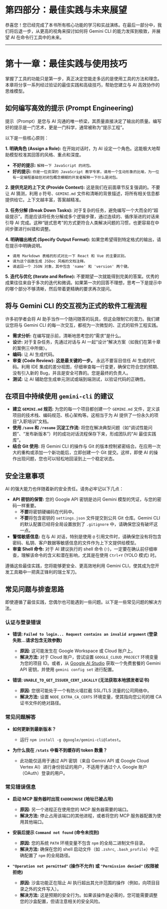 # 第四部分：最佳实践与未来展望

恭喜您！您已经完成了本书所有核心功能的学习和实战演练。在最后一部分中，我们将后退一步，从更高的视角来探讨如何将 Gemini CLI 的能力发挥到极致，并展望 AI 在命令行工具中的未来。

---

# 第十一章：最佳实践与使用技巧

掌握了工具的功能只是第一步，真正决定您能走多远的是使用工具的方法和理念。本章将分享一系列经过验证的最佳实践和高级技巧，帮助您建立与 AI 高效协作的思维模型。

## 如何编写高效的提示 (Prompt Engineering)

提示（Prompt）是您与 AI 沟通的唯一桥梁，其质量直接决定了输出的质量。编写好的提示是一门艺术，更是一门科学，通常被称为“提示工程”。

以下是一些核心原则：

**1. 明确角色 (Assign a Role):**
在开始对话时，为 AI 设定一个角色。这能极大地帮助模型校准其回答的风格、重点和深度。

*   **不好的提示:** `解释一下 JavaScript 的闭包。`
*   **好的提示:** `你是一位资深的 JavaScript 教学专家，请用一个生动形象的比喻，为一位有一定编程基础但对闭包概念模糊的开发者解释一下什么是闭包。`

**2. 提供充足的上下文 (Provide Context):**
这是我们在前面章节反复强调的。不要让 AI 猜测，利用 `@` 符号、`GEMINI.md` 文件和清晰的背景描述，将所有相关信息都提供给它。上下文越丰富，答案越精准。

**3. 任务分解 (Break Down Tasks):**
对于复杂的任务，避免编写一个大而全的“超级提示”。而是应该将任务分解成多个逻辑步骤，通过连续的、循序渐进的对话来引导 AI 完成。这种“链式思考”的方式更符合人类解决问题的习惯，也更容易在中间步骤进行纠错和调整。

**4. 明确输出格式 (Specify Output Format):**
如果您希望得到特定格式的输出，请在提示中明确说明。

*   `请用 Markdown 表格的形式对比一下 React 和 Vue 的主要区别。`
*   `请为这个函数生成 JSDoc 风格的文档注释。`
*   `请返回一个 JSON 对象，其中包含 'name' 和 'version' 两个键。`

**5. 迭代与优化 (Iterate and Refine):**
不要期望一次就能得到完美的答案。优秀的成果往往来自于多次的迭代和微调。如果第一次的回答不理想，思考一下是提示中的哪个部分不够清晰，然后带着更精确的要求再次提问。

## 将与 Gemini CLI 的交互视为正式的软件工程流程

许多初学者会将 AI 助手当作一个随问随答的玩具，但这会限制它的潜力。我们建议您将与 Gemini CLI 的每一次交互，都视为一次微型的、正式的软件工程实践。

*   **需求分析:** 在编写提示前，清晰地思考您的“需求”是什么。
*   **设计:** 对于复杂任务，先通过对话与 AI 一起“设计”解决方案（如我们在第十章的案例三中所做）。
*   **编码:** 让 AI 生成代码。
*   **审查 (Code Review):** **这是最关键的一步。** 永远不要盲目信任 AI 生成的代码。利用 IDE 集成的差分视图，仔细审查每一行变更，确保它符合您的预期、没有引入新的 Bug，并且是安全可靠的。您是最终的负责人。
*   **测试:** 让 AI 辅助您生成单元测试或端到端测试，以验证代码的正确性。

## 在项目中持续使用 `gemini-cli` 的建议

*   **建立 `GEMINI.md` 规范:** 为您的每一个项目都创建一个 `GEMINI.md` 文件，定义该项目的技术栈、编码规范、核心架构等。这相当于为 AI 提供了一份永久的项目“入职培训”文档。
*   **使用 `/save` 和 `/resume` 沉淀工作流:** 将您在解决典型问题（如“调试性能问题”、“发布新版本”）时的成功对话流程保存下来，形成团队的“AI 最佳实践库”。
*   **结合 Git 使用:** 将 Gemini CLI 的操作与 Git 的版本控制紧密结合。在应用一次大的重构或添加一个新功能后，立即创建一个 Git 提交。这样，即使 AI 的操作出现问题，您也可以轻松地回滚到上一个稳定状态。

## 安全注意事项

AI 的强大能力也伴随着新的安全责任。请务必牢记以下几点：

*   **API 密钥的保管:** 您的 Google API 密钥是访问 Gemini 模型的凭证，与您的密码一样重要。
    *   **不要**将密钥硬编码在代码中。
    *   **不要**将包含密钥的 `settings.json` 文件提交到公共 Git 仓库。Gemini CLI 的默认配置已经将全局设置放到了 `.gitignore` 中，请确保您没有破坏这一点。
*   **警惕敏感信息:** 在与 AI 对话，特别是使用 `@` 引用文件时，请确保您没有将包含密码、私钥、客户数据等敏感信息的文件作为上下文提供给模型。
*   **审查 Shell 命令:** 对于 AI 建议执行的 shell 命令 (`!`)，一定要在确认前仔细审查，理解该命令的含义和潜在影响，尤其是在使用 `Ctrl+Y` (YOLO 模式) 时。

遵循这些最佳实践，您将能够更安全、更高效地利用 Gemini CLI，使其成为您开发工具箱中一把真正锋利的瑞士军刀。

## 常见问题与排查思路

即使遵循了最佳实践，您偶尔也可能遇到一些问题。以下是一些常见问题的解决方法。

### 认证与登录错误
- **错误: `Failed to login... Request contains an invalid argument` (登录失败...请求包含无效参数)**
  - **原因:** 这可能发生在 Google Workspace 或 Cloud 账户上。
  - **解决方法:** 对于 Cloud 账户，尝试设置 `GOOGLE_CLOUD_PROJECT` 环境变量为您的项目 ID。或者，从 [Google AI Studio](http://aistudio.google.com/app/apikey) 获取一个免费套餐的 Gemini API 密钥，并使用 `gemini config set` 进行配置。

- **错误: `UNABLE_TO_GET_ISSUER_CERT_LOCALLY` (无法获取本地颁发者证书)**
  - **原因:** 您很可能处于一个有防火墙拦截 SSL/TLS 流量的公司网络中。
  - **解决方法:** 设置 `NODE_EXTRA_CA_CERTS` 环境变量，使其指向您公司的根 CA 证书文件的绝对路径。

### 常见问题解答
- **如何更新到最新版本？**
  - 运行 `npm install -g @google/gemini-cli@latest`。

- **为什么我在 `/stats` 中看不到缓存的 token 数量？**
  - 此功能仅适用于通过 API 密钥（来自 Gemini API 或 Google Cloud Vertex AI）进行身份验证的用户，不适用于通过个人 Google 账户（OAuth）登录的用户。

### 常见错误信息
- **启动 MCP 服务器时出现 `EADDRINUSE` (地址已被占用)**
  - **原因:** 另一个进程正在使用您的 MCP 服务器需要的端口。
  - **解决方法:** 停止占用该端口的其他进程，或者将您的 MCP 服务器配置为使用其他端口。

- **安装后提示 `Command not found` (命令未找到)**
  - **原因:** 您的系统 `PATH` 环境变量不包含 `npm` 的全局二进制文件目录。
  - **解决方法:** 确保在您的 shell 启动文件（如 `.zshrc`, `.bash_profile`）中正确配置了 `npm` 的全局路径。

- **`"Operation not permitted"` (操作不允许) 或 `"Permission denied"` (权限被拒绝)**
  - **原因:** 沙盒功能正在阻止 AI 执行超出其允许范围的操作（例如，向项目目录之外的文件写入）。
  - **解决方法:** 这是预期的安全行为。如果该操作是必需的，您可能需要调整您的沙盒配置，但请注意相关的安全风险。
